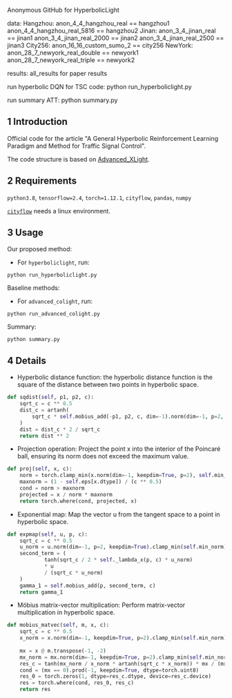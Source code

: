 Anonymous GitHub for HyperbolicLight

data:
  Hangzhou:
      anon_4_4_hangzhou_real == hangzhou1
      anon_4_4_hangzhou_real_5816 == hangzhou2
  Jinan:
      anon_3_4_jinan_real == jinan1
      anon_3_4_jinan_real_2000 == jinan2
      anon_3_4_jinan_real_2500 == jinan3
  City256:
      anon_16_16_custom_sumo_2 == city256
  NewYork:
      anon_28_7_newyork_real_double == newyork1
      anon_28_7_newyork_real_triple == newyork2

results:
  all_results for paper results

run hyperbolic DQN for TSC code:
  python run_hyperboliclight.py

run summary ATT:
  python summary.py

## 1 Introduction
Official code for the article "A General Hyperbolic Reinforcement Learning Paradigm and Method for Traffic Signal Control".

The code structure is based on  [Advanced_XLight](https://github.com/AdvancedAI-ComplexSystem/SmartCity/tree/main/Advanced_XLight).

## 2 Requirements
`python3.8`, `tensorflow=2.4`, `torch=1.12.1`, `cityflow`, `pandas`, `numpy`

[`cityflow`](https://github.com/cityflow-project/CityFlow.git) needs a linux environment.

## 3 Usage

Our proposed method:
- For `hyperboliclight`, run:
```shell
python run_hyperboliclight.py
```

Baseline methods:
- For `advanced_colight`, run:
```shell
python run_advanced_colight.py
```

Summary:
```shell
python summary.py
```

## 4 Details
- Hyperbolic distance function: the hyperbolic distance function is the square of the distance between two points in hyperbolic space.
```python
def sqdist(self, p1, p2, c):
    sqrt_c = c ** 0.5
    dist_c = artanh(
        sqrt_c * self.mobius_add(-p1, p2, c, dim=-1).norm(dim=-1, p=2, keepdim=False)
    )
    dist = dist_c * 2 / sqrt_c
    return dist ** 2
```

- Projection operation: Project the point x into the interior of the Poincaré ball, ensuring its norm does not exceed the maximum value.
```python
def proj(self, x, c):
    norm = torch.clamp_min(x.norm(dim=-1, keepdim=True, p=2), self.min_norm)
    maxnorm = (1 - self.eps[x.dtype]) / (c ** 0.5)
    cond = norm > maxnorm
    projected = x / norm * maxnorm
    return torch.where(cond, projected, x)
```

- Exponential map: Map the vector u from the tangent space to a point in hyperbolic space.
```python
def expmap(self, u, p, c):
    sqrt_c = c ** 0.5
    u_norm = u.norm(dim=-1, p=2, keepdim=True).clamp_min(self.min_norm)
    second_term = (
            tanh(sqrt_c / 2 * self._lambda_x(p, c) * u_norm)
            * u
            / (sqrt_c * u_norm)
    )
    gamma_1 = self.mobius_add(p, second_term, c)
    return gamma_1
```

- Möbius matrix-vector multiplication: Perform matrix-vector multiplication in hyperbolic space.
```python
def mobius_matvec(self, m, x, c):
    sqrt_c = c ** 0.5
    x_norm = x.norm(dim=-1, keepdim=True, p=2).clamp_min(self.min_norm)
    
    mx = x @ m.transpose(-1, -2)
    mx_norm = mx.norm(dim=-1, keepdim=True, p=2).clamp_min(self.min_norm)
    res_c = tanh(mx_norm / x_norm * artanh(sqrt_c * x_norm)) * mx / (mx_norm * sqrt_c)
    cond = (mx == 0).prod(-1, keepdim=True, dtype=torch.uint8)
    res_0 = torch.zeros(1, dtype=res_c.dtype, device=res_c.device)
    res = torch.where(cond, res_0, res_c)
    return res
```
